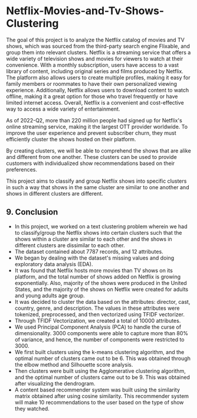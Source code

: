 # Netflix-Movies-and-Tv-Shows-Clustering
The goal of this project is to analyze the Netflix catalog of movies and TV shows, which was sourced from the third-party search engine Flixable, and group them into relevant clusters.
Netflix is a streaming service that offers a wide variety of television shows and movies for viewers to watch at their convenience. With a monthly subscription, users have access to a vast library of content, including original series and films produced by Netflix. The platform also allows users to create multiple profiles, making it easy for family members or roommates to have their own personalized viewing experience. Additionally, Netflix allows users to download content to watch offline, making it a great option for those who travel frequently or have limited internet access. Overall, Netflix is a convenient and cost-effective way to access a wide variety of entertainment.

As of 2022-Q2, more than 220 million people had signed up for Netflix's online streaming service, making it the largest OTT provider worldwide. To improve the user experience and prevent subscriber churn, they must efficiently cluster the shows hosted on their platform.

By creating clusters, we will be able to comprehend the shows that are alike and different from one another. These clusters can be used to provide customers with individualized show recommendations based on their preferences.

This project aims to classify and group Netflix shows into specific clusters in such a way that shows in the same cluster are similar to one another and shows in different clusters are different.
## **9. Conclusion**
* In this project, we worked on a text clustering problem wherein we had to classify/group the Netflix shows into certain clusters such that the shows within a cluster are similar to each other and the shows in different clusters are dissimilar to each other.
* The dataset contained about 7787 records, and 12 attributes.
* We began by dealing with the dataset's missing values and doing exploratory data analysis (EDA).
* It was found that Netflix hosts more movies than TV shows on its platform, and the total number of shows added on Netflix is growing exponentially. Also, majority of the shows were produced in the United States, and the majority of the shows on Netflix were created for adults and young adults age group.
* It was decided to cluster the data based on the attributes: director, cast, country, genre, and description. The values in these attributes were tokenized, preprocessed, and then vectorized using TFIDF vectorizer.
* Through TFIDF Vectorization, we created a total of 10000 attributes.
* We used Principal Component Analysis (PCA) to handle the curse of dimensionality. 3000 components were able to capture more than 80% of variance, and hence, the number of components were restricted to 3000.
* We first built clusters using the k-means clustering algorithm, and the optimal number of clusters came out to be  6. This was obtained through the elbow method and Silhouette score analysis. 
* Then clusters were built using the Agglomerative clustering algorithm, and the optimal number of clusters came out to be 9. This was obtained after visualizing the dendrogram.
* A content based recommender system was built using the similarity matrix obtained after using cosine similarity. This recommender system will make 10 recommendations to the user based on the type of show they watched.
